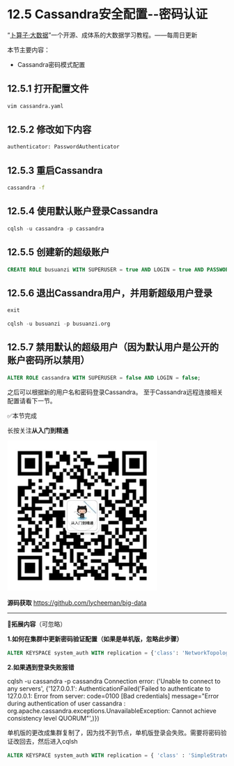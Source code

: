 # 12.5 Cassandra安全配置--密码认证

“[卜算子·大数据](https://github.com/lycheeman/big-data)”一个开源、成体系的大数据学习教程。——每周日更新

本节主要内容：

- Cassandra密码模式配置

## 12.5.1 打开配置文件
```sh
vim cassandra.yaml
```
## 12.5.2 修改如下内容
```sh
authenticator: PasswordAuthenticator
```
## 12.5.3 重启Cassandra

```sh
cassandra -f
```
## 12.5.4 使用默认账户登录Cassandra
```SQL
cqlsh -u cassandra -p cassandra
```
## 12.5.5 创建新的超级账户
```SQL
CREATE ROLE busuanzi WITH SUPERUSER = true AND LOGIN = true AND PASSWORD = 'busuanzi.org';
```

## 12.5.6 退出Cassandra用户，并用新超级用户登录
```SQL
exit
```
```SQL
cqlsh -u busuanzi -p busuanzi.org
```
## 12.5.7 禁用默认的超级用户（因为默认用户是公开的账户密码所以禁用）
```SQL
ALTER ROLE cassandra WITH SUPERUSER = false AND LOGIN = false;
```

之后可以根据新的用户名和密码登录Cassandra。
至于Cassandra远程连接相关配置请看下一节。


:white_check_mark:本节完成

长按关注**从入门到精通**

![](./../image/user/share/qrcode_for_gh_6932763778ef_344.jpg)

**源码获取**   https://github.com/lycheeman/big-data

---

:izakaya_lantern:**拓展内容**（可忽略）

**1.如何在集群中更新密码验证配置（如果是单机版，忽略此步骤）**

```SQL
ALTER KEYSPACE system_auth WITH replication = {'class': 'NetworkTopologyStrategy', 'DC1': 3, 'DC2': 3};
```




**2.如果遇到登录失败报错**

cqlsh -u cassandra -p cassandra
Connection error: ('Unable to connect to any servers', {'127.0.0.1': AuthenticationFailed('Failed to authenticate to 127.0.0.1: Error from server: code=0100 [Bad credentials] message="Error during authentication of user cassandra : org.apache.cassandra.exceptions.UnavailableException: Cannot achieve consistency level QUORUM"',)})

单机版的更改成集群复制了，因为找不到节点，单机版登录会失败。需要将密码验证改回去，然后进入cqlsh
```SQL
ALTER KEYSPACE system_auth WITH replication = { 'class' : 'SimpleStrategy', 'replication_factor' : 1 };
```
